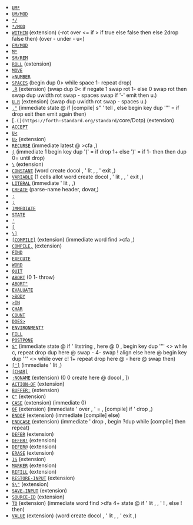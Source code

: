 - [`UM*`](https://forth-standard.org/standard/core/UMTimes)
- [`UM/MOD`](https://forth-standard.org/standard/core/UMDivMOD)
- [`*/`](https://forth-standard.org/standard/core/TimesDiv)
- [`*/MOD`](https://forth-standard.org/standard/core/TimesDivMOD)
- [`WITHIN`](https://forth-standard.org/standard/core/WITHIN) (extension) (-rot over <= if > if true else false then else 2drop false then) (over - under - u<)
- [`FM/MOD`](https://forth-standard.org/standard/core/FMDivMOD)
- [`M*`](https://forth-standard.org/standard/core/MTimes)
- [`SM/REM`](https://forth-standard.org/standard/core/SMDivREM)
- [`ROLL`](https://forth-standard.org/standard/core/ROLL) (extension)
- [`MOVE`](https://forth-standard.org/standard/core/MOVE)
- [`>NUMBER`](https://forth-standard.org/standard/core/toNUMBER)
- [`SPACES`](https://forth-standard.org/standard/core/SPACES) (begin dup 0> while space 1- repeat drop)
- [`.R`](https://forth-standard.org/standard/core/DotR) (extension) (swap dup 0< if negate 1 swap rot 1- else 0 swap rot then swap dup uwidth rot swap - spaces swap if '-' emit then u.)
- [`U.R`](https://forth-standard.org/standard/core/UDotR) (extension) (swap dup uwidth rot swap - spaces u.)
- [`."`](https://forth-standard.org/standard/core/Dotq) (immediate state @ if [compile] s" ' tell , else begin key dup '"' = if drop exit then emit again then)
- [`.(](https://forth-standard.org/standard/`core/Dotp) (extension)
- [`ACCEPT`](https://forth-standard.org/standard/core/ACCEPT)
- [`U<`](https://forth-standard.org/standard/core/Uless)
- [`U>`](https://forth-standard.org/standard/core/Umore) (extension)
- [`RECURSE`](https://forth-standard.org/standard/core/RECURSE) (immediate latest @ >cfa ,)
- [`(`](https://forth-standard.org/standard/core/p) (immediate 1 begin key dup '(' = if drop 1+ else ')' = if 1- then then dup 0= until drop)
- [`\`](https://forth-standard.org/standard/core/bs) (extension)
- [`CONSTANT`](https://forth-standard.org/standard/core/CONSTANT) (word create docol , ' lit , , ' exit ,)
- [`VARIABLE`](https://forth-standard.org/standard/core/VARIABLE) (1 cells allot word create docol , ' lit , , ' exit ,)
- [`LITERAL`](https://forth-standard.org/standard/core/LITERAL) (immediate ' lit , ,)
- [`CREATE`](https://forth-standard.org/standard/core/CREATE) (parse-name header, dovar,)
- [`:`](https://forth-standard.org/standard/core/Colon)
- [`;`](https://forth-standard.org/standard/core/Semi)
- [`IMMEDIATE`](https://forth-standard.org/standard/core/IMMEDIATE)
- [`STATE`](https://forth-standard.org/standard/core/STATE)
- [`'`](https://forth-standard.org/standard/core/Tick)
- [`[`](https://forth-standard.org/standard/core/Bracket)
- [`\]`](https://forth-standard.org/standard/core/right-bracket)
- [`[COMPILE]`](https://forth-standard.org/standard/core/BracketCOMPILE) (extension) (immediate word find >cfa ,)
- [`COMPILE,`](https://forth-standard.org/standard/core/COMPILEComma) (extension)
- [`FIND`](https://forth-standard.org/standard/core/FIND)
- [`EXECUTE`](https://forth-standard.org/standard/core/EXECUTE)
- [`WORD`](https://forth-standard.org/standard/core/WORD)
- [`QUIT`](https://forth-standard.org/standard/core/QUIT)
- [`ABORT`](https://forth-standard.org/standard/core/ABORT) (0 1- throw)
- [`ABORT"`](https://forth-standard.org/standard/core/ABORTq)
- [`EVALUATE`](https://forth-standard.org/standard/core/EVALUATE)
- [`>BODY`](https://forth-standard.org/standard/core/toBODY)
- [`>IN`](https://forth-standard.org/standard/core/toIN)
- [`CHAR`](https://forth-standard.org/standard/core/CHAR)
- [`COUNT`](https://forth-standard.org/standard/core/COUNT)
- [`DOES>`](https://forth-standard.org/standard/core/DOES)
- [`ENVIRONMENT?`](https://forth-standard.org/standard/core/ENVIRONMENTq)
- [`FILL`](https://forth-standard.org/standard/core/FILL)
- [`POSTPONE`](https://forth-standard.org/standard/core/POSTPONE)
- [`S"`](https://forth-standard.org/standard/core/Sq) (immediate state @ if ' litstring , here @ 0 , begin key dup '"' <> while c, repeat drop dup here @ swap - 4- swap ! align else here @ begin key dup '"' <> while over c! 1+ repeat drop here @ - here @ swap then)
- [`[']`](https://forth-standard.org/standard/core/BracketTick) (immediate ' lit ,)
- [`[CHAR]`](https://forth-standard.org/standard/core/BracketCHAR)
- [`:NONAME`](https://forth-standard.org/standard/core/ColonNONAME) (extension) (0 0 create here @ docol , ])
- [`ACTION-OF`](https://forth-standard.org/standard/core/ACTION-OF) (extension)
- [`BUFFER:`](https://forth-standard.org/standard/core/BUFFERColon) (extension)
- [`C"`](https://forth-standard.org/standard/core/Cq) (extension)
- [`CASE`](https://forth-standard.org/standard/core/CASE) (extension) (immediate 0)
- [`OF`](https://forth-standard.org/standard/core/OF) (extension) (immediate ' over , ' = , [compile] if ' drop ,)
- [`ENDOF`](https://forth-standard.org/standard/core/ENDOF) (extension) (immediate [compile] else)
- [`ENDCASE`](https://forth-standard.org/standard/core/ENDCASE) (extension) (immediate ' drop , begin ?dup while [compile] then repeat)
- [`DEFER`](https://forth-standard.org/standard/core/DEFER) (extension)
- [`DEFER!`](https://forth-standard.org/standard/core/DEFERStore) (extension)
- [`DEFER@`](https://forth-standard.org/standard/core/DEFERFetch) (extension)
- [`ERASE`](https://forth-standard.org/standard/core/ERASE) (extension)
- [`IS`](https://forth-standard.org/standard/core/IS) (extension)
- [`MARKER`](https://forth-standard.org/standard/core/MARKER) (extension)
- [`REFILL`](https://forth-standard.org/standard/core/REFILL) (extension)
- [`RESTORE-INPUT`](https://forth-standard.org/standard/core/RESTORE-INPUT) (extension)
- [`S\"`](https://forth-standard.org/standard/core/Seq) (extension)
- [`SAVE-INPUT`](https://forth-standard.org/standard/core/SAVE-INPUT) (extension)
- [`SOURCE-ID`](https://forth-standard.org/standard/core/SOURCE-ID) (extension)
- [`TO`](https://forth-standard.org/standard/core/TO) (extension) (immediate word find >dfa 4+ state @ if ' lit , , ' ! , else ! then)
- [`VALUE`](https://forth-standard.org/standard/core/VALUE) (extension) (word create docol , ' lit , , ' exit ,)